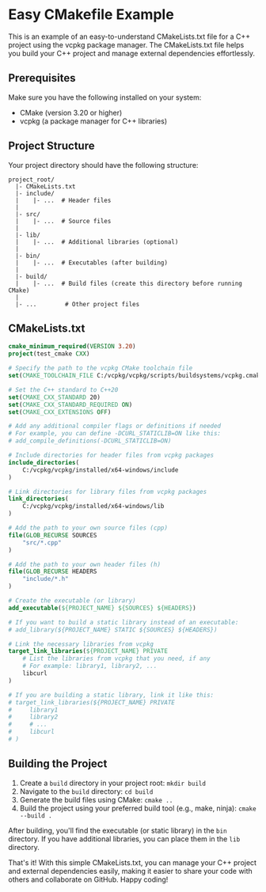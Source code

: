 # Easy CMakefile Example

This is an example of an easy-to-understand CMakeLists.txt file for a C++ project using the vcpkg package manager. The CMakeLists.txt file helps you build your C++ project and manage external dependencies effortlessly.

## Prerequisites

Make sure you have the following installed on your system:

- CMake (version 3.20 or higher)
- vcpkg (a package manager for C++ libraries)

## Project Structure

Your project directory should have the following structure:

```
project_root/
  |- CMakeLists.txt
  |- include/
  |    |- ...  # Header files
  |
  |- src/
  |    |- ...  # Source files
  |
  |- lib/
  |    |- ...  # Additional libraries (optional)
  |
  |- bin/
  |    |- ...  # Executables (after building)
  |
  |- build/
  |    |- ...  # Build files (create this directory before running CMake)
  |
  |- ...        # Other project files
```

## CMakeLists.txt

```cmake
cmake_minimum_required(VERSION 3.20)
project(test_cmake CXX)

# Specify the path to the vcpkg CMake toolchain file
set(CMAKE_TOOLCHAIN_FILE C:/vcpkg/vcpkg/scripts/buildsystems/vcpkg.cmake)

# Set the C++ standard to C++20
set(CMAKE_CXX_STANDARD 20)
set(CMAKE_CXX_STANDARD_REQUIRED ON)
set(CMAKE_CXX_EXTENSIONS OFF)

# Add any additional compiler flags or definitions if needed
# For example, you can define -DCURL_STATICLIB=ON like this:
# add_compile_definitions(-DCURL_STATICLIB=ON)

# Include directories for header files from vcpkg packages
include_directories(
    C:/vcpkg/vcpkg/installed/x64-windows/include
)

# Link directories for library files from vcpkg packages
link_directories(
    C:/vcpkg/vcpkg/installed/x64-windows/lib
)

# Add the path to your own source files (cpp)
file(GLOB_RECURSE SOURCES
    "src/*.cpp"
)

# Add the path to your own header files (h)
file(GLOB_RECURSE HEADERS
    "include/*.h"
)

# Create the executable (or library)
add_executable(${PROJECT_NAME} ${SOURCES} ${HEADERS})

# If you want to build a static library instead of an executable:
# add_library(${PROJECT_NAME} STATIC ${SOURCES} ${HEADERS})

# Link the necessary libraries from vcpkg
target_link_libraries(${PROJECT_NAME} PRIVATE
    # List the libraries from vcpkg that you need, if any
    # For example: library1, library2, ...
    libcurl
)

# If you are building a static library, link it like this:
# target_link_libraries(${PROJECT_NAME} PRIVATE
#     library1
#     library2
#     # ...
#     libcurl
# )
```

## Building the Project

1. Create a `build` directory in your project root: `mkdir build`
2. Navigate to the `build` directory: `cd build`
3. Generate the build files using CMake: `cmake ..`
4. Build the project using your preferred build tool (e.g., make, ninja): `cmake --build .`

After building, you'll find the executable (or static library) in the `bin` directory. If you have additional libraries, you can place them in the `lib` directory.

That's it! With this simple CMakeLists.txt, you can manage your C++ project and external dependencies easily, making it easier to share your code with others and collaborate on GitHub. Happy coding!